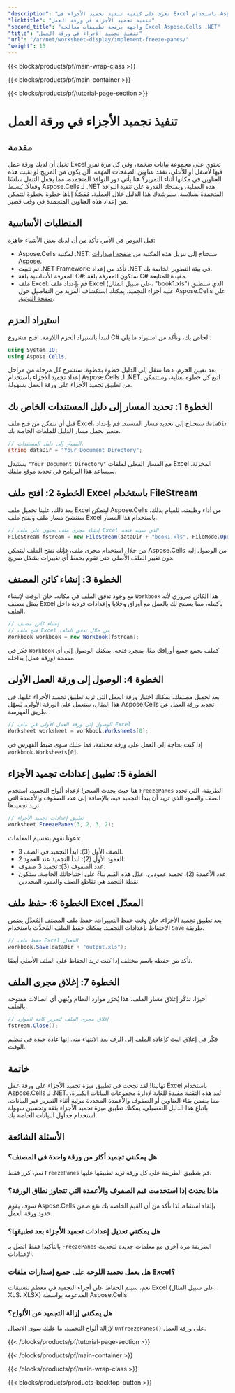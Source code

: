```yaml
---
"description": "تعرّف على كيفية تنفيذ تجميد الأجزاء في Excel باستخدام Aspose.Cells لـ .NET من خلال هذا الدليل المفصل خطوة بخطوة. حسّن استخدام ورقة العمل بكفاءة."
"linktitle": "تنفيذ تجميد الأجزاء في ورقة العمل"
"second_title": "واجهة برمجة تطبيقات معالجة Excel Aspose.Cells .NET"
"title": "تنفيذ تجميد الأجزاء في ورقة العمل"
"url": "/ar/net/worksheet-display/implement-freeze-panes/"
"weight": 15
---
```


{{< blocks/products/pf/main-wrap-class >}}

{{< blocks/products/pf/main-container >}}

{{< blocks/products/pf/tutorial-page-section >}}

# تنفيذ تجميد الأجزاء في ورقة العمل

## مقدمة
تخيل أن لديك ورقة عمل Excel تحتوي على مجموعة بيانات ضخمة، وفي كل مرة تمرر فيها لأسفل أو للأعلى، تفقد عناوين الصفحات المهمة. ألن يكون من المريح لو بقيت هذه العناوين في مكانها أثناء التمرير؟ هنا يأتي دور النوافذ المتجمدة، مما يجعل التنقل سلسًا وفعالًا. يُبسط Aspose.Cells لـ .NET هذه العملية، ويمنحك القدرة على تنفيذ النوافذ المتجمدة بسلاسة. سيرشدك هذا الدليل خلال العملية، مُفصّلًا إياها خطوة بخطوة لتتمكن من إعداد هذه العناوين المتجمدة في وقت قصير.
## المتطلبات الأساسية
قبل الغوص في الأمر، تأكد من أن لديك بعض الأشياء جاهزة:
- Aspose.Cells لمكتبة .NET: ستحتاج إلى تنزيل هذه المكتبة من [صفحة إصدارات Aspose](https://releases.aspose.com/cells/net/).
- تم تثبيت .NET Framework: تأكد من إعداد .NET في بيئة التطوير الخاصة بك.
- المعرفة الأساسية بلغة C#: ستكون المعرفة بلغة C# مفيدة للمتابعة.
- ملف Excel: قم بإعداد ملف Excel (على سبيل المثال، "book1.xls") الذي ستطبق عليه أجزاء التجميد.
يمكنك استكشاف المزيد من التفاصيل حول Aspose.Cells على [صفحة التوثيق](https://reference.aspose.com/cells/net/).

## استيراد الحزم
لنبدأ باستيراد الحزم اللازمة. افتح مشروع C# الخاص بك، وتأكد من استيراد ما يلي:
```csharp
using System.IO;
using Aspose.Cells;
```
بعد تعيين الحزم، دعنا ننتقل إلى الدليل خطوة بخطوة.
سنشرح كل مرحلة من مراحل إعداد تجميد الأجزاء باستخدام Aspose.Cells لـ .NET. اتبع كل خطوة بعناية، وستتمكن من تطبيق تجميد الأجزاء على ورقة العمل بسهولة.
## الخطوة 1: تحديد المسار إلى دليل المستندات الخاص بك
قبل أن تتمكن من فتح ملف Excel، ستحتاج إلى تحديد مسار المستند. قم بإعداد `dataDir` متغير يحمل مسار الدليل للملفات الخاصة بك.
```csharp
// المسار إلى دليل المستندات.
string dataDir = "Your Document Directory";
```
يستبدل `"Your Document Directory"` مع المسار الفعلي لملفات Excel المخزنة. سيساعد هذا البرنامج في تحديد موقع ملفك.
## الخطوة 2: افتح ملف Excel باستخدام FileStream
بعد ذلك، علينا تحميل ملف Excel ليتمكن Aspose.Cells من أداء وظيفته. للقيام بذلك، سننشئ مسار ملف ونفتح ملف Excel باستخدام هذا المسار.
```csharp
// إنشاء مجرى ملف يحتوي على ملف Excel الذي سيتم فتحه
FileStream fstream = new FileStream(dataDir + "book1.xls", FileMode.Open);
```
من خلال استخدام مجرى ملف، فإنك تفتح الملف ليتمكن Aspose.Cells من الوصول إليه دون تغيير الملف الأصلي حتى تقوم بحفظ أي تغييرات بشكل صريح.
## الخطوة 3: إنشاء كائن المصنف
مع وجود تدفق الملف في مكانه، حان الوقت لإنشاء `Workbook` هذا الكائن ضروري لأنه يمثل مصنف Excel بأكمله، مما يسمح لك بالعمل مع أوراق وخلايا وإعدادات فردية داخل الملف.
```csharp
// إنشاء كائن مصنف
// فتح ملف Excel من خلال تدفق الملف
Workbook workbook = new Workbook(fstream);
```
فكر في `Workbook` كملف يجمع جميع أوراقك معًا. بمجرد فتحه، يمكنك الوصول إلى أي صفحة (ورقة عمل) بداخله.
## الخطوة 4: الوصول إلى ورقة العمل الأولى
بعد تحميل مصنفك، يمكنك اختيار ورقة العمل التي تريد تطبيق تجميد الأجزاء عليها. في هذا المثال، سنعمل على الورقة الأولى. يُسهّل Aspose.Cells تحديد ورقة العمل عن طريق الفهرسة.
```csharp
// الوصول إلى ورقة العمل الأولى في ملف Excel
Worksheet worksheet = workbook.Worksheets[0];
```
إذا كنت بحاجة إلى العمل على ورقة مختلفة، فما عليك سوى ضبط الفهرس في `workbook.Worksheets[0]`.
## الخطوة 5: تطبيق إعدادات تجميد الأجزاء
هنا حيث يحدث السحر! لإعداد ألواح التجميد، استخدم `FreezePanes` الطريقة، التي تحدد الصف والعمود الذي تريد أن يبدأ التجميد فيه، بالإضافة إلى عدد الصفوف والأعمدة التي تريد تجميدها.
```csharp
// تطبيق إعدادات تجميد الأجزاء
worksheet.FreezePanes(3, 2, 3, 2);
```
دعونا نقوم بتقسيم المعلمات:
- الصف الأول (3): ابدأ التجميد في الصف 3.
- العمود الأول (2): ابدأ التجميد عند العمود 2.
- عدد الصفوف (3): تجميد 3 صفوف.
- عدد الأعمدة (2): تجميد عمودين.
عدّل هذه القيم بناءً على احتياجاتك الخاصة. ستكون نقطة التجمد هي تقاطع الصف والعمود المحددين.
## الخطوة 6: حفظ ملف Excel المعدّل
بعد تطبيق تجميد الأجزاء، حان وقت حفظ التغييرات. حفظ ملف المصنف المُعدَّل يضمن الاحتفاظ بإعدادات التجميد. يمكنك حفظ الملف المُحدَّث باستخدام `Save` طريقة.
```csharp
// حفظ ملف Excel المعدل
workbook.Save(dataDir + "output.xls");
```
تأكد من حفظه باسم مختلف إذا كنت تريد الحفاظ على الملف الأصلي أيضًا.
## الخطوة 7: إغلاق مجرى الملف
أخيرًا، تذكّر إغلاق مسار الملف. هذا يُحرّر موارد النظام ويُنهي أي اتصالات مفتوحة بالملف.
```csharp
// إغلاق مجرى الملف لتحرير كافة الموارد
fstream.Close();
```
فكّر في إغلاق البث كإعادة الملف إلى الرف بعد الانتهاء منه. إنها عادة جيدة في تنظيم الوقت.

## خاتمة
تهانينا! لقد نجحت في تطبيق ميزة تجميد الأجزاء على ورقة عمل Excel باستخدام Aspose.Cells لـ .NET. تُعد هذه التقنية مفيدة للغاية لإدارة مجموعات البيانات الكبيرة، مما يضمن بقاء العناوين أو الصفوف والأعمدة المحددة مرئية أثناء التمرير عبر البيانات. باتباع هذا الدليل التفصيلي، يمكنك تطبيق ميزة تجميد الأجزاء بثقة وتحسين سهولة استخدام جداول البيانات الخاصة بك.
## الأسئلة الشائعة
### هل يمكنني تجميد أكثر من ورقة واحدة في المصنف؟
نعم، كرر فقط `FreezePanes` قم بتطبيق الطريقة على كل ورقة تريد تطبيقها عليها.
### ماذا يحدث إذا استخدمت قيم الصفوف والأعمدة التي تتجاوز نطاق الورقة؟
سوف يقوم Aspose.Cells بإلقاء استثناء، لذا تأكد من أن القيم الخاصة بك تقع ضمن حدود ورقة العمل.
### هل يمكنني تعديل إعدادات تجميد الأجزاء بعد تطبيقها؟
بالتأكيد! فقط اتصل بـ `FreezePanes` الطريقة مرة أخرى مع معلمات جديدة لتحديث الإعدادات.
### هل يعمل تجميد اللوحة على جميع إصدارات ملفات Excel؟
نعم، سيتم الحفاظ على أجزاء التجميد في معظم تنسيقات Excel (على سبيل المثال، XLS، XLSX) المدعومة بواسطة Aspose.Cells.
### هل يمكنني إزالة التجميد عن الألواح؟
لإزالة ألواح التجميد، ما عليك سوى الاتصال `UnfreezePanes()` على ورقة العمل.

{{< /blocks/products/pf/tutorial-page-section >}}

{{< /blocks/products/pf/main-container >}}

{{< /blocks/products/pf/main-wrap-class >}}

{{< blocks/products/products-backtop-button >}}